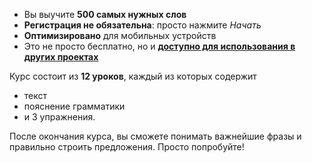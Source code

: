 - Вы выучите  **500 самых нужных слов**
- **Регистрация не обязательна**: просто нажмите *Начать*
- **Оптимизировано** для мобильных устройств
- Это не просто бесплатно, но и  **[доступно для использования в других проектах](https://github.com/novorosiana/learn)**

Курс состоит из  **12 уроков**, каждый из которых содержит

- текст
- пояснение грамматики
- и 3 упражнения.

После окончания курса, вы сможете понимать важнейшие фразы и правильно строить предложения. Просто попробуйте!
